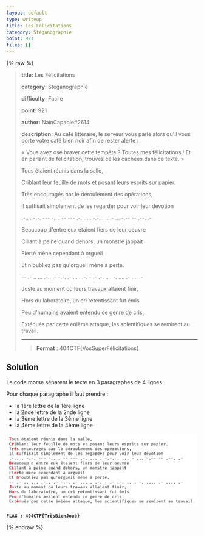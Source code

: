 ```yaml
---
layout: default
type: writeup
title: Les Félicitations
category: Stéganographie
point: 921
files: []
---
```


{% raw %}
> **title:** Les Félicitations
>
> **category:** Stéganographie
>
> **difficulty:** Facile
>
> **point:** 921
>
> **author:** NainCapable#2614
>
> **description:**
> Au café littéraire, le serveur vous parle alors qu'il vous porte votre café bien noir afin de rester alerte :
> 
> « Vous avez osé braver cette tempête ? Toutes mes félicitations ! Et en parlant de félicitation, trouvez celles cachées dans ce texte.  »
> 
> Tous étaient réunis dans la salle,
> 
> Criblant leur feuille de mots et posant leurs esprits sur papier.
> 
> Très encouragés par le déroulement des opérations,
> 
> Il suffisait simplement de les regarder pour voir leur dévotion
> 
> .-.. . -.-. --- -.. . -- --- .-. ... . -.-. . ... - ... -.-- -- .--. .-
> 
> Beaucoup d'entre eux étaient fiers de leur oeuvre
> 
> Cillant à peine quand dehors, un monstre jappait
> 
> Fierté mène cependant à orgueil
> 
> Et n'oubliez pas qu'orgueil mène à perte.
> 
> -- .- .. ... .-.. .- -.-. .- ... . .-. - .- .-. .. . -. .... .- .... .-
> 
> Juste au moment où leurs travaux allaient finir, 
> 
> Hors du laboratoire, un cri retentissant fut émis
> 
> Peu d'humains avaient entendu ce genre de cris.
> 
> Exténués par cette énième attaque, les scientifiques se remirent au travail.
> 
> ***
> 
> > **Format** : 404CTF{VosSuperFélicitations}

## Solution

Le code morse séparent le texte en 3 paragraphes de 4 lignes.

Pour chaque paragraphe il faut prendre :
- la 1ère lettre de la 1ère ligne
- la 2nde lettre de la 2nde ligne
- la 3ème lettre de la 3ème ligne
- la 4ème lettre de la 4ème ligne

![Lettres du flag mises en valeur](./images/flag.png)

**`FLAG : 404CTF{TrèsBienJoué}`**

{% endraw %}